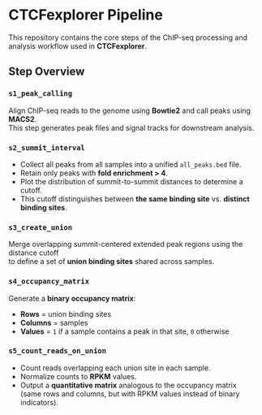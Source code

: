 # CTCFexplorer Pipeline

This repository contains the core steps of the ChIP-seq processing and analysis workflow used in **CTCFexplorer**.


## Step Overview

### `s1_peak_calling`
Align ChIP-seq reads to the genome using **Bowtie2** and call peaks using **MACS2**.  
This step generates peak files and signal tracks for downstream analysis.


### `s2_summit_interval`
- Collect all peaks from all samples into a unified `all_peaks.bed` file.
- Retain only peaks with **fold enrichment > 4**.
- Plot the distribution of summit-to-summit distances to determine a cutoff.
- This cutoff distinguishes between **the same binding site** vs. **distinct binding sites**.


### `s3_create_union`
Merge overlapping summit-centered extended peak regions using the distance cutoff  
to define a set of **union binding sites** shared across samples.


### `s4_occupancy_matrix`
Generate a **binary occupancy matrix**:
- **Rows** = union binding sites  
- **Columns** = samples  
- **Values** = `1` if a sample contains a peak in that site, `0` otherwise


### `s5_count_reads_on_union`
- Count reads overlapping each union site in each sample.
- Normalize counts to **RPKM** values.
- Output a **quantitative matrix** analogous to the occupancy matrix  
  (same rows and columns, but with RPKM values instead of binary indicators).
